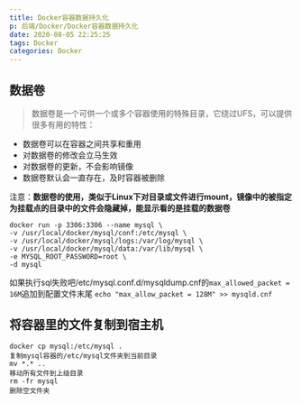 ```yaml
---
title: Docker容器数据持久化
p: 后端/Docker/Docker容器数据持久化
date: 2020-08-05 22:25:25
tags: Docker
categories: Docker
---
```

## 数据卷

> 数据卷是一个可供一个或多个容器使用的特殊目录，它绕过UFS，可以提供很多有用的特性：

- 数据卷可以在容器之间共享和重用
- 对数据卷的修改会立马生效
- 对数据卷的更新，不会影响镜像
- 数据卷默认会一直存在，及时容器被删除

注意：**数据卷的使用，类似于Linux下对目录或文件进行mount，镜像中的被指定为挂载点的目录中的文件会隐藏掉，能显示看的是挂载的数据卷**

```docker
docker run -p 3306:3306 --name mysql \
-v /usr/local/docker/mysql/conf:/etc/mysql \
-v /usr/local/docker/mysql/logs:/var/log/mysql \
-v /usr/local/docker/mysql/data:/var/lib/mysql \
-e MYSQL_ROOT_PASSWORD=root \
-d mysql
```

如果执行sql失败吧/etc/mysql.conf.d/mysqldump.cnf的`max_allowed_packet = 16M`追加到配置文件末尾
`echo "max_allow_packet = 128M" >> mysqld.cnf`

## 将容器里的文件复制到宿主机

```docker
docker cp mysql:/etc/mysql .
复制mysql容器的/etc/mysql文件夹到当前目录
mv *.* ..
移动所有文件到上级目录
rm -fr mysql
删除空文件夹
```
